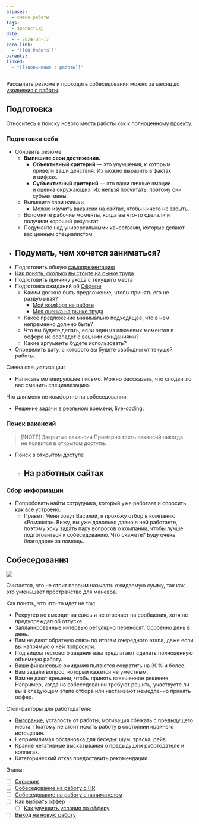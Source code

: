 ```yaml
---
aliases:
  - смена работы
tags:
  - зрелость/🌱
date:
  - - 2024-08-17
zero-link:
  - "[[00 Работа]]"
parents: 
linked:
  - "[[Увольнение с работы]]"
---
```

Рассылать резюме и проходить собеседования можно за месяц до [уволнения с работы](Увольнение%20с%20работы.md).

## Подготовка
Относитесь к поиску нового места работы как к полноценному [проекту](knowledge/productivity/Проект.md).
### Подготовка себя
- Обновить резюме
	- **Выпишите свои достижения.**
		- **Объективный критерий** — это улучшения, к которым привели ваши действия. Их можно выразить в фактах и цифрах.
		- **Субъективный критерий** — это ваши личные эмоции и оценка окружающих. Их нельзя посчитать, поэтому они субъективны.
	- Выпишите свои навыки.
		- Можно изучить вакансии на сайтах, чтобы ничего не забыть.
	- Вспомните рабочие моменты, когда вы что-то сделали и получили хороший результат
	- Подумайте над универсальными качествами, которые делают вас ценным специалистом.
- Подумать, чем хочется заниматься?
	- 
- Подготовить общую [самопрезентацию](Самопрезентация.md)
- [Как понять, сколько вы стоите на рынке труда](Как%20понять,%20сколько%20вы%20стоите%20на%20рынке%20труда.md)
- Подготовить причину ухода с текущего места
- Подготовка ожиданий об [Оффере](Оффер.md)
	- Каким должно быть предложение, чтобы принять его не раздумывая?
		- [Мой комфорт на работе](Мой%20комфорт%20на%20работе.md)
		- [Моя оценка на рынке труда](Моя%20оценка%20на%20рынке%20труда.md)
	- Какое предложение минимально подходящее, что в нем непременно должно быть?
	- Что вы будете делать, если один из ключевых моментов в оффере не совпадет с вашими ожиданиями?
	- Какие аргументы будете использовать?
- Определить дату, с которого вы будете свободны от текущей работы.

Смена специализации:
- Написать мотивирующее письмо. Можно рассказать, что сподвигло вас сменить специализацию.

Что для меня не комфортно на собеседовании:
- Решение задачи в реальном времени, live-coding.

### Поиск вакансий

> [!NOTE] Закрытые вакансии
> Примерно треть вакансий никогда не появится в открытом доступе.

- Поиск в открытом доступе
	- **На работных сайтах**
		- 
### Сбор информации
- Попробовать найти сотрудника, который уже работает и спросить как все устроено.
	- Привет! Меня зовут Василий, я прохожу отбор в компанию «Ромашка». Вижу, вы уже довольно давно в ней работаете, поэтому хочу задать пару вопросов о компании, чтобы лучше подготовиться к собеседованию. Что скажете? Буду очень благодарен за помощь.

## Собеседования
![](Переговоры.md#^4568d2)

Считается, что не стоит первым называть ожидаемую сумму, так как это уменьшает пространство для маневра.

Как понять, что что-то идет не так:
- Рекрутер не выходит на связь и не отвечает на сообщения, хотя не предупреждал об отпуске
- Запланированные интервью регулярно переносят. Особенно день в день.
- Вам не дают обратную связь по итогам очередного этапа, даже если вы напрямую о ней попросили.
- Под видом тестового задания вам предлагают сделать полноценную объемную работу.
- Ваши финансовые ожидания пытаются сократить на 30% и более.
- Вам задали вопрос, который кажется не уместным.
- Вам не дают времени, чтобы принять взвешенное решение. Например, когда на собеседовании требуют решить, участвуете ли вы в следующем этапе отбора или настаивают немедленно принять оффер.

Стоп-факторы для работодателя:
- [Выгорание](Выгорание.md), усталость от работы, мотивация сбежать с предыдущего места. Поэтому не стоит искать работу в состоянии крайнего истощения.
- Неприемлимая обстановка для беседы: шум, тряска, рейв.
- Крайне негативные высказывания о предыдущем работодателе и коллегах.
- Категорический отказ предоставить рекомендации.

Этапы:
- [ ] [Скрининг](Скрининг.md)
- [ ] [Собеседование на работу с HR](Собеседование%20на%20работу%20с%20HR.md)
- [ ] [Собеседование на работу с нанимателем](Собеседование%20на%20работу%20с%20нанимателем.md)
- [ ] [Как выбрать оффер](Как%20выбрать%20оффер.md)
	- [ ] [Как улучшить условия по офферу](Как%20улучшить%20условия%20по%20офферу.md)
- [ ] [Выход на новую работу](Выход%20на%20новую%20работу.md)
